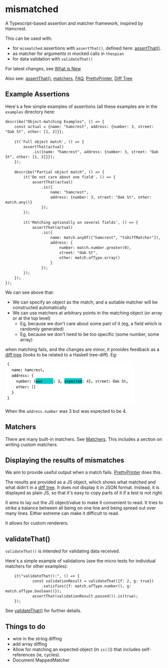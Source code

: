 # mismatched

A Typescript-based assertion and matcher framework, inspired by Hamcrest.

This can be used with:
   - for `mismatched` assertions with `assertThat()`, defined here: [assertThat()](./ASSERTTHAT.md).
   - as matcher for arguments in mocked calls in `thespian`
   - for data validation with `validateThat()`

For latest changes, see [What is New](./WhatIsNew.md)

Also see: [assertThat()](./ASSERTTHAT.md), [matchers](./MATCHERS.md), [FAQ](./FAQ.md), 
[PrettyPrinter](./PRETTYPRINTER.md), [Diff Tree](./DIFFTREE.md)

## Example Assertions

Here's a few simple examples of assertions (all these examples are in the `examples` directory here:

```
describe("Object-matching Examples", () => {
    const actual = {name: "hamcrest", address: {number: 3, street: "Oak St", other: [1, 2]}};

    it('Full object match', () => {
        assertThat(actual)
            .is({name: "hamcrest", address: {number: 3, street: "Oak St", other: [1, 2]}});
    });

    describe("Partial object match", () => {
        it('Do not care about one field', () => {
            assertThat(actual)
                .is({
                    name: "hamcrest",
                    address: {number: 3, street: "Oak St", other: match.any()}
                });
        });

        it('Matching optionally on several fields', () => {
            assertThat(actual)
                .is({
                    name: match.anyOf(["hamcrest", "tsDiffMatcher"]),
                    address: {
                        number: match.number.greater(0),
                        street: "Oak St",
                        other: match.ofType.array()
                    }
                });
        });
    });
});
```

We can see above that:
 - We can specify an object as the match, and a suitable matcher will be constructed automatically
 - We can use matchers at arbitrary points in the matching object (or array or at the top level)
   - Eg, because we don't care about some part of it (eg, a field which is randomly generated)
   - Eg, because we don't need to be too specific (some number, some array)
  
when matching fails, and the changes are minor, it provides feedback as a [diff tree](DIFFTREE.md) 
(looks to be related to a Haskell tree-diff). Eg:

![failed](MatchFail.png)

When the `address.number` was 3 but was expected to be 4.

## Matchers

There are many built-in matchers. See [Matchers](./MATCHERS.md). This includes a section on writing custom matchers.

## Displaying the results of mismatches

We aim to provide useful output when a match fails. 
[PrettyPrinter](PRETTYPRINTER.md) does this.

The results are provided as a JS object, which shows what matched and what didn't in a [diff tree](DIFFTREE.md).
It does not display it in JSON format.
Instead, it is displayed as plain JS, so that it's easy to copy parts of it if a test is not right.

It aims to lay out the JS object/value to make it convenient to read.
It tries to strike a balance between all being on one line and being spread out over many lines.
Either extreme can make it difficult to read.

It allows for custom renderers.

## validateThat()

`validateThat()` is intended for validating data received.

Here's a simple example of validations (see the micro tests for individual matchers for other examples):

```
    it("validateThat():", () => {
            const validationResult = validateThat({f: 2, g: true})
                .satisfies({f: match.ofType.number(), g: match.ofType.boolean()});
            assertThat(validationResult.passed()).is(true);
    });
```

See [validateThat()](./ValidateThat.md) for further details.

## Things to do

  - wire in the string diffing
  - add array diffing
  - Allow for matching an expected object (in `is()`)) that includes self-references (ie, cycles).
  - Document MappedMatcher
